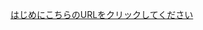 <SCRIPT language="javascript">
<!--
function j(){
var u=new Array("https://forms.gle/ydGcHr1cpWD4ifbc7","https://forms.gle/GfncMre7tGSdsA9q8");
location.href=(u[Math.floor(Math.random()*u.length)]);
}
//-->
</SCRIPT>

<A HREF="JavaScript:j();">はじめにこちらのURLをクリックしてください</A>
